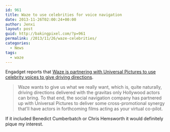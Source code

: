 ```yaml
---
id: 961
title: Waze to use celebrities for voice navigation
date: 2013-11-26T02:00:24+00:00
author: Jenxi
layout: post
guid: http://bakingpixel.com/?p=961
permalink: /2013/11/26/waze-celebrities/
categories:
  - News
tags:
  - waze
---
```

Engadget reports that [Waze is partnering with Universal Pictures to use celebrity voices to give driving directions](http://www.engadget.com/2013/11/23/waze-celebrity-turn-by-turn-navigation/).

> Waze wants to give us what we really want, which is, quite naturally, driving directions delivered with the gravitas only Hollywood actors can bring. To that end, the social navigation company has partnered up with Universal Pictures to deliver some cross-promotional synergy that&#8217;ll have actors in forthcoming films acting as your virtual co-pilot. 

If it included Benedict Cumberbatch or Chris Hemsworth it would definitely pique my interest.